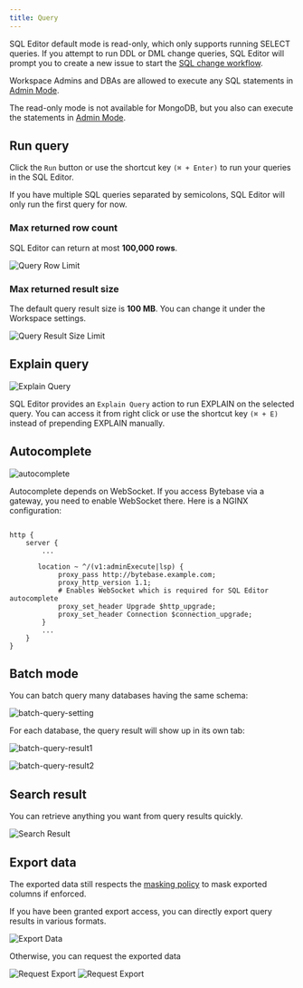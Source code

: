```yaml
---
title: Query
---
```


<HintBlock type="info">

SQL Editor default mode is read-only, which only supports running SELECT queries. If you attempt
to run DDL or DML change queries, SQL Editor will prompt you to create a new issue to start the
[SQL change workflow](/docs/change-database/change-workflow).

Workspace Admins and DBAs are allowed to execute any SQL statements in
[Admin Mode](/docs/sql-editor/admin-mode).

The read-only mode is not available for MongoDB, but you also can execute the statements in [Admin Mode](/docs/sql-editor/admin-mode).

</HintBlock>

## Run query

Click the `Run` button or use the shortcut key `(⌘ + Enter)` to run your queries in the SQL Editor.

If you have multiple SQL queries separated by semicolons, SQL Editor will only run the first query for now.

### Max returned row count

SQL Editor can return at most **100,000 rows**.

![Query Row Limit](/content/docs/sql-editor/query-row-limit.webp)

### Max returned result size

The default query result size is **100 MB**. You can change it under the Workspace settings.

![Query Result Size Limit](/content/docs/sql-editor/query-result-size-limit.webp)

## Explain query

![Explain Query](/content/docs/sql-editor/explain-query.webp)

SQL Editor provides an `Explain Query` action to run EXPLAIN on the selected query. You can access it from right click or use the shortcut key `(⌘ + E)` instead of prepending EXPLAIN manually.

## Autocomplete

![autocomplete](/content/docs/sql-editor/autocomplete.webp)

Autocomplete depends on WebSocket. If you access Bytebase via a gateway, you need to enable WebSocket there. Here is a NGINX configuration:

```nginx

http {
    server {
        ...

       location ~ ^/(v1:adminExecute|lsp) {
            proxy_pass http://bytebase.example.com;
            proxy_http_version 1.1;
            # Enables WebSocket which is required for SQL Editor autocomplete
            proxy_set_header Upgrade $http_upgrade;
            proxy_set_header Connection $connection_upgrade;
        }
        ...
    }
}
```

## Batch mode

<PricingPlanBlock feature_name='BATCH_QUERY' />

You can batch query many databases having the same schema:

![batch-query-setting](/content/docs/sql-editor/batch-query-setting.webp)

For each database, the query result will show up in its own tab:

![batch-query-result1](/content/docs/sql-editor/batch-query-result1.webp)

![batch-query-result2](/content/docs/sql-editor/batch-query-result2.webp)

## Search result

You can retrieve anything you want from query results quickly.

![Search Result](/content/docs/sql-editor/search-result.webp)

## Export data

<HintBlock type="info">

The exported data still respects the [masking policy](/docs/sql-editor/mask-data/) to mask exported columns if enforced.

</HintBlock>

If you have been granted export access, you can directly export query results in various formats.

![Export Data](/content/docs/sql-editor/export-data.webp)

Otherwise, you can request the exported data

![Request Export](/content/docs/sql-editor/export-request1.webp)
![Request Export](/content/docs/sql-editor/export-request2.webp)
